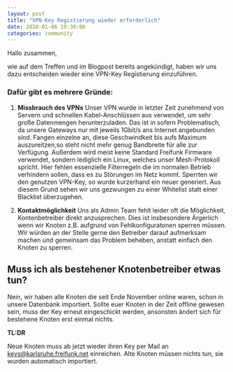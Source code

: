 ```yaml
---
layout: post
title: "VPN-Key Registierung wieder erforderlich"
date: 2020-01-06 19:30:00
categories: community
---
```


Hallo zusammen,

wie auf dem Treffen und im Blogpost bereits angekündigt, haben wir uns dazu entscheiden wieder eine VPN-Key Registierung einzuführen.

### Dafür gibt es mehrere Gründe:

<!--*-->
1. **Missbrauch des VPNs**
    Unser VPN wurde in letzter Zeit zunehmend von Servern und schnellen Kabel-Anschlüssen aus verwendet, um sehr große Datenmengen herunterzuladen. Das ist in sofern Problematisch, da unsere Gateways nur mit jeweils 1Gbit/s ans Internet angebunden sind. Fangen einzelne an, diese Geschwindkeit bis aufs Maximum auszureitzen,so steht nicht mehr genug Bandbreite für alle zur Verfügung.
    Außerdem wird meist keine Standard Freifunk Firmware verwendet, sondern lediglich ein Linux, welches unser Mesh-Protokoll spricht.
    Hier fehlen essenzielle Filterregeln die im normalen Betrieb verhindern sollen, dass es zu Störungen im Netz kommt.
    Sperrten wir den genutzen VPN-Key, so wurde kurzerhand ein neuer generiert.
    Aus diesem Grund sehen wir uns gezwungen zu einer Whitelist statt einer Blacklist überzugehen.

2. **Kontaktmöglichkeit**
    Uns als Admin Team fehlt leider oft die Möglichkeit, Kontenbetreiber direkt anzusprechen. Dies ist insbesondere Ärgerlich wenn wir Knoten z.B. aufgrund von Fehlkonfiguratonen sperren müssen.
    Wir würden an der Stelle gerne den Betreiber darauf aufmerksam machen und gemeinsam das Problem beheben, anstatt einfach den Knoten zu sperren.


## Muss ich als bestehener Knotenbetreiber etwas tun?

Nein, wir haben alle Knoten die seit Ende November online waren, schon in unsere Datenbank importiert.
Sollte euer Knoten in der Zeit offline gewesen sein, muss der Key erneut eingeschickt werden, ansonsten ändert sich für bestehene Knoten erst einmal nichts.


**TL:DR**

Neue Knoten muss ab jetzt wieder ihren Key per Mail an keys@karlsruhe.freifunk.net einreichen.
Alte Knoten müssen nichts tun, sie wurden automatisch importiert.
